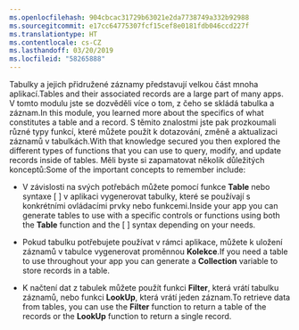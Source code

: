 ```yaml
---
ms.openlocfilehash: 904cbcac31729b63021e2da7738749a332b92988
ms.sourcegitcommit: e17cc64775307fcf15cef8e0181fdb046ccd227f
ms.translationtype: HT
ms.contentlocale: cs-CZ
ms.lasthandoff: 03/20/2019
ms.locfileid: "58265888"
---
```

<span data-ttu-id="800a8-101">Tabulky a jejich přidružené záznamy představují velkou část mnoha aplikací.</span><span class="sxs-lookup"><span data-stu-id="800a8-101">Tables and their associated records are a large part of many apps.</span></span> <span data-ttu-id="800a8-102">V tomto modulu jste se dozvěděli více o tom, z čeho se skládá tabulka a záznam.</span><span class="sxs-lookup"><span data-stu-id="800a8-102">In this module, you learned more about the specifics of what constitutes a table and a record.</span></span> <span data-ttu-id="800a8-103">S těmito znalostmi jste pak prozkoumali různé typy funkcí, které můžete použít k dotazování, změně a aktualizaci záznamů v tabulkách.</span><span class="sxs-lookup"><span data-stu-id="800a8-103">With that knowledge secured you then explored the different types of functions that you can use to query, modify, and update records inside of tables.</span></span> <span data-ttu-id="800a8-104">Měli byste si zapamatovat několik důležitých konceptů:</span><span class="sxs-lookup"><span data-stu-id="800a8-104">Some of the important concepts to remember include:</span></span>

-   <span data-ttu-id="800a8-105">V závislosti na svých potřebách můžete pomocí funkce **Table** nebo syntaxe \[ \] v aplikaci vygenerovat tabulky, které se používají s konkrétními ovládacími prvky nebo funkcemi.</span><span class="sxs-lookup"><span data-stu-id="800a8-105">Inside your app you can generate tables to use with a specific controls or functions using both the **Table** function and the \[ \] syntax depending on your needs.</span></span>

-   <span data-ttu-id="800a8-106">Pokud tabulku potřebujete používat v rámci aplikace, můžete k uložení záznamů v tabulce vygenerovat proměnnou **Kolekce**.</span><span class="sxs-lookup"><span data-stu-id="800a8-106">If you need a table to use throughout your app you can generate a **Collection** variable to store records in a table.</span></span>

-   <span data-ttu-id="800a8-107">K načtení dat z tabulek můžete použít funkci **Filter**, která vrátí tabulku záznamů, nebo funkci **LookUp**, která vrátí jeden záznam.</span><span class="sxs-lookup"><span data-stu-id="800a8-107">To retrieve data from tables, you can use the **Filter** function to return a table of the records or the **LookUp** function to return a single record.</span></span> 
